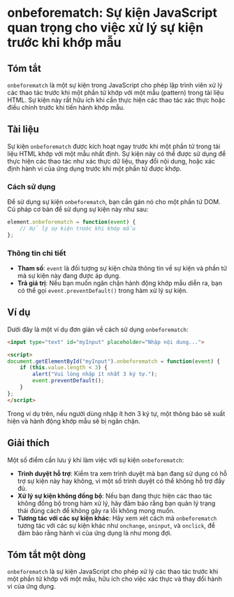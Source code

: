 <!--
Meta Description: # onbeforematch: Sự kiện JavaScript quan trọng cho việc xử lý sự kiện trước khi khớp mẫu ## Tóm tắt `onbeforematch` là một sự kiện trong JavaScript ch...
Meta Keywords: kiện, một, onbeforematch, dụng, khi
-->

# onbeforematch: Sự kiện JavaScript quan trọng cho việc xử lý sự kiện trước khi khớp mẫu

## Tóm tắt
`onbeforematch` là một sự kiện trong JavaScript cho phép lập trình viên xử lý các thao tác trước khi một phần tử khớp với một mẫu (pattern) trong tài liệu HTML. Sự kiện này rất hữu ích khi cần thực hiện các thao tác xác thực hoặc điều chỉnh trước khi tiến hành khớp mẫu.

## Tài liệu
Sự kiện `onbeforematch` được kích hoạt ngay trước khi một phần tử trong tài liệu HTML khớp với một mẫu nhất định. Sự kiện này có thể được sử dụng để thực hiện các thao tác như xác thực dữ liệu, thay đổi nội dung, hoặc xác định hành vi của ứng dụng trước khi một phần tử được khớp. 

### Cách sử dụng
Để sử dụng sự kiện `onbeforematch`, bạn cần gán nó cho một phần tử DOM. Cú pháp cơ bản để sử dụng sự kiện này như sau:

```javascript
element.onbeforematch = function(event) {
    // Xử lý sự kiện trước khi khớp mẫu
};
```

### Thông tin chi tiết
- **Tham số**: `event` là đối tượng sự kiện chứa thông tin về sự kiện và phần tử mà sự kiện này đang được áp dụng.
- **Trả giá trị**: Nếu bạn muốn ngăn chặn hành động khớp mẫu diễn ra, bạn có thể gọi `event.preventDefault()` trong hàm xử lý sự kiện.

## Ví dụ
Dưới đây là một ví dụ đơn giản về cách sử dụng `onbeforematch`:

```html
<input type="text" id="myInput" placeholder="Nhập nội dung...">

<script>
document.getElementById("myInput").onbeforematch = function(event) {
    if (this.value.length < 3) {
        alert("Vui lòng nhập ít nhất 3 ký tự.");
        event.preventDefault();
    }
};
</script>
```

Trong ví dụ trên, nếu người dùng nhập ít hơn 3 ký tự, một thông báo sẽ xuất hiện và hành động khớp mẫu sẽ bị ngăn chặn.

## Giải thích
Một số điểm cần lưu ý khi làm việc với sự kiện `onbeforematch`:
- **Trình duyệt hỗ trợ**: Kiểm tra xem trình duyệt mà bạn đang sử dụng có hỗ trợ sự kiện này hay không, vì một số trình duyệt có thể không hỗ trợ đầy đủ.
- **Xử lý sự kiện không đồng bộ**: Nếu bạn đang thực hiện các thao tác không đồng bộ trong hàm xử lý, hãy đảm bảo rằng bạn quản lý trạng thái đúng cách để không gây ra lỗi không mong muốn.
- **Tương tác với các sự kiện khác**: Hãy xem xét cách mà `onbeforematch` tương tác với các sự kiện khác như `onchange`, `oninput`, và `onclick`, để đảm bảo rằng hành vi của ứng dụng là như mong đợi.

## Tóm tắt một dòng
`onbeforematch` là sự kiện JavaScript cho phép xử lý các thao tác trước khi một phần tử khớp với một mẫu, hữu ích cho việc xác thực và thay đổi hành vi của ứng dụng.